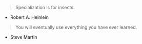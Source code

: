 > Specialization is for insects.

- Robert A. Heinlein

> You will eventually use everything you have ever learned.

- Steve Martin

